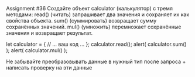 Assignment #36
Создайте объект calculator (калькулятор) с тремя методами:
read() (читать) запрашивает два значения и сохраняет их как свойства объекта.
sum() (суммировать) возвращает сумму сохранённых значений.
mul() (умножить) перемножает сохранённые значения и возвращает результат.

let calculator = {
// ... ваш код ...
};
calculator.read();
alert( calculator.sum() );
alert( calculator.mul() );

Не забывайте преобразовывать данные в нужный тип после запроса + написать проверку на эти данные